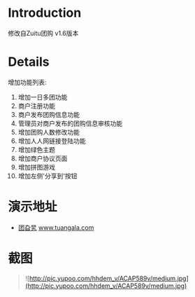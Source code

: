 # Introduction #

修改自Zuitu团购 v1.6版本


# Details #

增加功能列表:
  1. 增加一日多团功能
  1. 商户注册功能
  1. 商户发布团购信息功能
  1. 管理员对商户发布的团购信息审核功能
  1. 增加团购人数修改功能
  1. 增加人人网链接登陆功能
  1. 增加绿色主题
  1. 增加商户协议页面
  1. 增加拼图游戏
  1. 增加左侧'分享到'按钮

# 演示地址 #

  * [团旮旯](http://www.tuangala.com) www.tuangala.com

# 截图 #

> ![http://pic.yupoo.com/hhdem_v/ACAP589v/medium.jpg](http://pic.yupoo.com/hhdem_v/ACAP589v/medium.jpg)